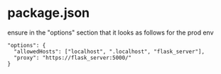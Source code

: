 # package.json

ensure in the "options" section that it looks as follows for the prod env

```
"options": {
  "allowedHosts": ["localhost", ".localhost", "flask_server"],
  "proxy": "https://flask_server:5000/"
}
  ```